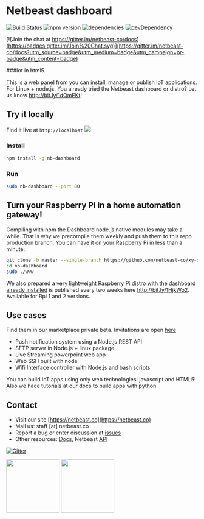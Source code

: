 # Netbeast dashboard

[![Build Status](https://travis-ci.org/netbeast-co/dashboard.svg)](https://travis-ci.org/netbeast-co/dashboard)
[![npm version](https://badge.fury.io/js/dashboard.svg)](http://badge.fury.io/js/dashboard)
![dependencies](https://david-dm.org/netbeast-co/dashboard.svg)
[![devDependency](https://david-dm.org/netbeast-co/dashboard/dev-status.svg)](https://david-dm.org/netbeast-co/dashboard#info=devDependencies)

[![Join the chat at https://gitter.im/netbeast-co/docs](https://badges.gitter.im/Join%20Chat.svg)](https://gitter.im/netbeast-co/docs?utm_source=badge&utm_medium=badge&utm_campaign=pr-badge&utm_content=badge)

###Iot in html5.

This is a web panel from you can install, manage or publish IoT applications. For Linux + node.js. You already tried the Netbeast dashboard or distro? Let us know http://bit.ly/1dQmFKt!

## Try it locally
Find it live at `http://localhost`
<img src="https://github.com/netbeast-co/docs/blob/master/img/dashboard-cap.png?raw=true"></img>

### Install
``` bash
npm install -g nb-dashboard
```

### Run
```bash
sudo nb-dashboard --port 80
```

## Turn your Raspberry Pi in a home automation gateway!

Compiling with npm the Dashboard node.js native modules may take a while. That is why we precompile them weekly and push them to this repo production branch. You can have it on your Raspberry Pi in less than a minute:

```bash
git clone -b master --single-branch https://github.com/netbeast-co/xy-dashboard/
cd nb-dashboard
sudo ./www
```

We also prepared a <u>very lightweight Raspberry Pi distro with the dashboard already installed</u> is published every two weeks here http://bit.ly/1HjkWo2. Available for Rpi 1 and 2 versions.

## Use cases
Find them in our marketplace private beta. Invitations are open <a target="_blank" href="http://bit.ly/1ENxgvq">here</a>
* Push notification system using a Node.js REST API
* SFTP server in Node.js + linux package
* Live Streaming powerpoint web app
* Web SSH built with node
* Wifi Interface  controller with Node.js and bash scripts

You can build IoT apps using only web technologies: javascript and HTML5! Also we hace tutorials at our docs to build apps with python.

## Contact
* Visit our site [https://netbeast.co](https://netbeast.co)
* Mail us: staff [at] netbeast.co
* Report a bug or enter discussion at [issues](https://github.com/netbeast-co/docs/issues)
* Other resources: [Docs](https://github.com/netbeast-co/docs/wiki), Netbeast [API](https://github.com/netbeast-co/API)

[![Gitter](https://badges.gitter.im/Join%20Chat.svg)](https://gitter.im/netbeast-co/xway?utm_source=badge&utm_medium=badge&utm_campaign=pr-badge)


<img src="https://github.com/netbeast-co/docs/blob/master/img/open-source.png?raw=true" height="140px" width="auto"/>
<img src="https://github.com/netbeast-co/docs/blob/master/img/open-hw.png?raw=true" height="140px" width="auto"/>
